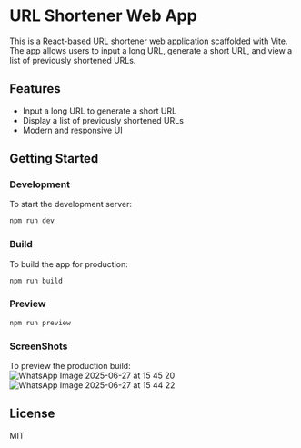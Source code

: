 # URL Shortener Web App

This is a React-based URL shortener web application scaffolded with Vite. The app allows users to input a long URL, generate a short URL, and view a list of previously shortened URLs.

## Features

- Input a long URL to generate a short URL
- Display a list of previously shortened URLs
- Modern and responsive UI

## Getting Started

### Development

To start the development server:

```sh
npm run dev
```

### Build

To build the app for production:

```sh
npm run build
```

### Preview


```sh
npm run preview
```


### ScreenShots
To preview the production build:
![WhatsApp Image 2025-06-27 at 15 45 20](https://github.com/user-attachments/assets/223cdab3-c8bd-45ae-bac9-6b0b779e315d)
![WhatsApp Image 2025-06-27 at 15 44 22](https://github.com/user-attachments/assets/1b0709d6-9346-4313-bbf1-8b39d7404226)




## License

MIT
